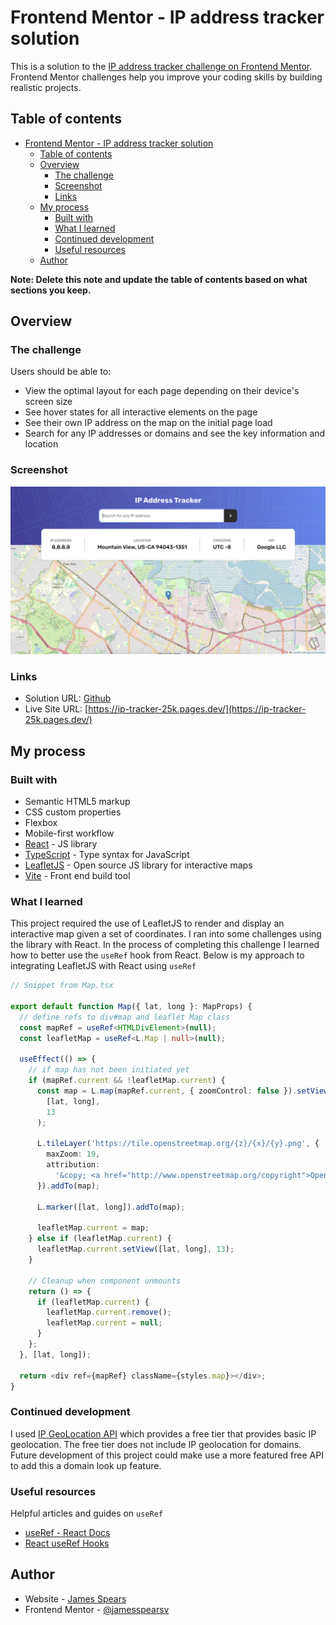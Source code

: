 # Frontend Mentor - IP address tracker solution

This is a solution to the [IP address tracker challenge on Frontend Mentor](https://www.frontendmentor.io/challenges/ip-address-tracker-I8-0yYAH0). Frontend Mentor challenges help you improve your coding skills by building realistic projects.

## Table of contents

- [Frontend Mentor - IP address tracker solution](#frontend-mentor---ip-address-tracker-solution)
  - [Table of contents](#table-of-contents)
  - [Overview](#overview)
    - [The challenge](#the-challenge)
    - [Screenshot](#screenshot)
    - [Links](#links)
  - [My process](#my-process)
    - [Built with](#built-with)
    - [What I learned](#what-i-learned)
    - [Continued development](#continued-development)
    - [Useful resources](#useful-resources)
  - [Author](#author)

**Note: Delete this note and update the table of contents based on what sections you keep.**

## Overview

### The challenge

Users should be able to:

- View the optimal layout for each page depending on their device's screen size
- See hover states for all interactive elements on the page
- See their own IP address on the map on the initial page load
- Search for any IP addresses or domains and see the key information and location

### Screenshot

![App homepage](./public/images/app.png)

### Links

- Solution URL: [Github](https://github.com/jamesspearsv/ip-tracker)
- Live Site URL: [https://ip-tracker-25k.pages.dev/](https://ip-tracker-25k.pages.dev/)

## My process

### Built with

- Semantic HTML5 markup
- CSS custom properties
- Flexbox
- Mobile-first workflow
- [React](https://reactjs.org/) - JS library
- [TypeScript](https://www.typescriptlang.org/) - Type syntax for JavaScript
- [LeafletJS](https://leafletjs.com/) - Open source JS library for interactive maps
- [Vite](https://vite.dev/) - Front end build tool

### What I learned

This project required the use of LeafletJS to render and display an interactive map given a set of coordinates. I ran into some challenges using the library with React. In the process of completing this challenge I learned how to better use the `useRef` hook from React. Below is my approach to integrating LeafletJS with React using `useRef`

```typescript
// Snippet from Map.tsx

export default function Map({ lat, long }: MapProps) {
  // define refs to div#map and leaflet Map class
  const mapRef = useRef<HTMLDivElement>(null);
  const leafletMap = useRef<L.Map | null>(null);

  useEffect(() => {
    // if map has not been initiated yet
    if (mapRef.current && !leafletMap.current) {
      const map = L.map(mapRef.current, { zoomControl: false }).setView(
        [lat, long],
        13
      );

      L.tileLayer('https://tile.openstreetmap.org/{z}/{x}/{y}.png', {
        maxZoom: 19,
        attribution:
          '&copy; <a href="http://www.openstreetmap.org/copyright">OpenStreetMap</a>',
      }).addTo(map);

      L.marker([lat, long]).addTo(map);

      leafletMap.current = map;
    } else if (leafletMap.current) {
      leafletMap.current.setView([lat, long], 13);
    }

    // Cleanup when component unmounts
    return () => {
      if (leafletMap.current) {
        leafletMap.current.remove();
        leafletMap.current = null;
      }
    };
  }, [lat, long]);

  return <div ref={mapRef} className={styles.map}></div>;
}
```

### Continued development

I used [IP GeoLocation API](https://ipgeolocation.io/) which provides a free tier that provides basic IP geolocation. The free tier does not include IP geolocation for domains. Future development of this project could make use a more featured free API to add this a domain look up feature.

### Useful resources

Helpful articles and guides on `useRef`

- [useRef - React Docs](https://react.dev/reference/react/useRef)
- [React useRef Hooks](https://www.w3schools.com/react/react_useref.asp)

## Author

- Website - [James Spears](https://jspears.me)
- Frontend Mentor - [@jamesspearsv](https://www.frontendmentor.io/profile/jamesspearsv)

